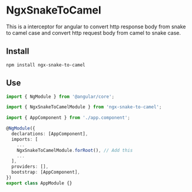 # NgxSnakeToCamel

This is a interceptor for angular to convert http response body from snake to camel case and convert http request body from camel to snake case.

## Install

```
npm install ngx-snake-to-camel
```

## Use

```typescript
import { NgModule } from '@angular/core';

import { NgxSnakeToCamelModule } from 'ngx-snake-to-camel';

import { AppComponent } from './app.component';

@NgModule({
  declarations: [AppComponent],
  imports: [
    ...
    NgxSnakeToCamelModule.forRoot(), // Add this
    ...
  ],
  providers: [],
  bootstrap: [AppComponent],
})
export class AppModule {}
```
